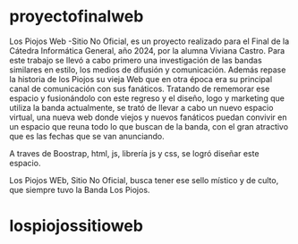 # proyectofinalweb
Los Piojos Web -Sitio No Oficial, es un proyecto realizado para el Final de la Cátedra Informática General, año 2024, por la alumna Viviana Castro.
Para este trabajo se llevó a cabo primero una investigación de las bandas similares en estilo, los medios de difusión y comunicación. 
Además repase la historia de los Piojos su vieja Web que en otra época era su principal canal de comunicación con sus fanáticos. Tratando de rememorar ese espacio y fusionándolo con este regreso y el diseño, logo y marketing que utiliza la banda actualmente, se trató de llevar a cabo un nuevo espacio virtual, una nueva web donde viejos y nuevos fanáticos puedan convivir en un espacio que reuna todo lo que buscan de la banda, con el gran atractivo que es las fechas que se van anunciando.

A traves de Boostrap, html, js, librería js y css, se logró diseñar este espacio.

Los Piojos WEb, Sitio No Oficial, busca tener ese sello místico y de culto, que siempre tuvo la Banda Los Piojos.
# lospiojossitioweb